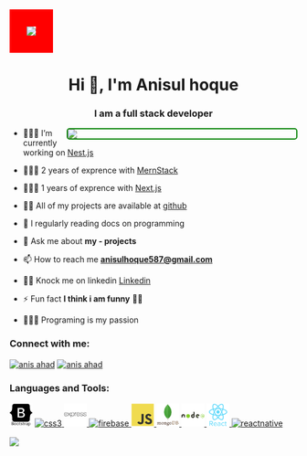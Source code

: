 <img align="center" width="1050" style="border: 30px solid red;" src="https://i.pinimg.com/originals/ca/26/2e/ca262e0354eea311c41134c3e4bc3bc2.gif">
<h1 align="center">Hi 👋, I'm Anisul hoque</h1>
<h3 align="center">I am a full stack developer</h3>
<img align="right" width="400" style="border: 2px solid green; border-radius: 5px;" src="https://user-images.githubusercontent.com/74038190/238353480-219bcc70-f5dc-466b-9a60-29653d8e8433.gif
">

- 🦸🏻‍♀️ I’m currently working on [Nest.js](https://nestjs.com/)

- 👨🏻‍🏭 2 years of exprence with [MernStack](b)

 - 👨🏻‍🏭 1 years of exprence with [Next.js](https://nextjs.org/)

- 👨‍💻 All of my projects are available at [github](https://github.com/anis520)

- 📝 I regularly reading docs  on programming 

- 💬 Ask me about **my - projects**

- 📫 How to reach me **anisulhoque587@gmail.com**
- 👋🏻 Knock me on linkedin [Linkedin](https://www.linkedin.com/in/anisul-hoque-99a335256/)

- ⚡ Fun fact **I think i am funny** 🎅🏽
- 👨🏽‍💻  Programing is my passion

<h3 align="left">Connect with me:</h3>
<p align="left">
<a href="https://fb.com/anis ahad" target="blank"><img align="center" src="https://raw.githubusercontent.com/rahuldkjain/github-profile-readme-generator/master/src/images/icons/Social/facebook.svg" alt="anis ahad" height="30" width="40" /></a>
<a href="https://www.linkedin.com/in/anisul-hoque-99a335256/" target="blank"><img align="center" src="https://encrypted-tbn0.gstatic.com/images?q=tbn:ANd9GcRIm9V__hakiRoEEEylZQ1gmzARFsoxgCom3Q&usqp=CAU" alt="anis ahad" height="30" width="" /></a>
</p>

<h3 align="left">Languages and Tools:</h3>
  
<img src="https://raw.githubusercontent.com/devicons/devicon/master/icons/bootstrap/bootstrap-plain-wordmark.svg" alt="bootstrap" width="40" height="40"/> </a> <a href="https://www.w3schools.com/css/" target="_blank" rel="noreferrer">   <img  src="https://encrypted-tbn0.gstatic.com/images?q=tbn:ANd9GcRMklBUVBX0yV0l3hIdTIxP-luLdoRYZAzvbA&usqp=CAU" alt="css3" width="40" height="40"/> </a> <a href="https://expressjs.com" target="_blank" rel="noreferrer"><img src="https://raw.githubusercontent.com/devicons/devicon/master/icons/express/express-original-wordmark.svg" alt="express" width="40" height="40"/> </a> <a href="https://firebase.google.com/" target="_blank" rel="noreferrer">  <img src="https://www.vectorlogo.zone/logos/firebase/firebase-icon.svg" alt="firebase" width="40" height="40"/> </a> <a href="https://developer.mozilla.org/en-US/docs/Web/JavaScript" target="_blank" rel="noreferrer">  <img src="https://raw.githubusercontent.com/devicons/devicon/master/icons/javascript/javascript-original.svg" alt="javascript" width="40" height="40"/> </a> <a href="https://www.mongodb.com/" target="_blank" rel="noreferrer">
   <img src="https://raw.githubusercontent.com/devicons/devicon/master/icons/mongodb/mongodb-original-wordmark.svg" alt="mongodb" width="40" height="40"/> </a> <a href="https://nodejs.org" target="_blank" rel="noreferrer">   <img src="https://raw.githubusercontent.com/devicons/devicon/master/icons/nodejs/nodejs-original-wordmark.svg" alt="nodejs" width="40" height="40"/> </a> <a href="https://reactjs.org/" target="_blank" rel="noreferrer">    <img src="https://raw.githubusercontent.com/devicons/devicon/master/icons/react/react-original-wordmark.svg" alt="react" width="40" height="40"/> </a> <a href="https://reactnative.dev/" target="_blank" rel="noreferrer">    <img src="https://nestjs.com/logo-small.ede75a6b.svg" alt="reactnative" width="40" height="40"/> </a> </p>



 



 
<img align="center" width="1050" src="https://camo.githubusercontent.com/a4c584bce1c41271485d28f92aaf9f581b3c88b68ca723b6edfd58b4ba988c2b/68747470733a2f2f63646e2e6472696262626c652e636f6d2f75736572732f313138373833362f73637265656e73686f74732f363533393432392f70726f6772616d65722e676966">



